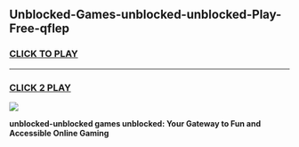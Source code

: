 
## Unblocked-Games-unblocked-unblocked-Play-Free-qflep
<h3>
<a href="https://premium76.site?title=unblocked-unblocked&ref=18A1">CLICK TO PLAY</a></h3>
<hr>

<h3>
<a href="https://premium76.site?title=unblocked-unblocked&ref=18A1">CLICK 2 PLAY</a>
  
</h3>

<a href="https://premium76.site?title=unblocked-unblocked&ref=18A1"><img src="https://clearcache.store/games.png"></a>


**unblocked-unblocked games unblocked: Your Gateway to Fun and Accessible Online Gaming**
